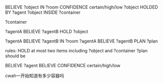 BELIEVE ?object IN ?room CONFIDENCE certain/high/low
?object HOLDED BY ?agent
?object INSIDE ?container

?container 

?agentA BELIEVE ?agentB HOLD ?object

?agentA BELIEVE ?agentB IN ?room
?agentA BELIEVE ?agentB PLAN ?plan


rules: 
HOLD at most two items including ?object and ?container
?plan should be 


BELIEVE ?agent BELIEVE CONFIDENCE certain/high/low

cwah一开始知道有多少容器吗